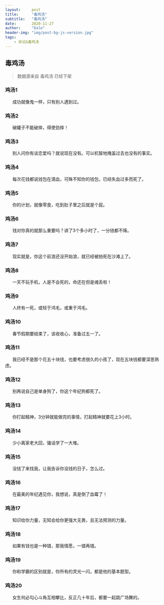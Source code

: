 ```yaml
---
layout:     post
title:      "毒鸡汤"
subtitle:   "毒鸡汤"
date:       2020-11-27
author:     "Dale"
header-img: "img/post-bg-js-version.jpg"
tags:
    - 杂记&毒鸡汤 
---
```


## 毒鸡汤
> 数据源来自 毒鸡汤 已经下架 

### 鸡汤1
&#160;&#160; &#160; &#160;成功就像鬼一样，只有别人遇到过。

### 鸡汤2
&#160;&#160; &#160; &#160;破罐子不能破摔，得使劲摔！

### 鸡汤3
&#160;&#160; &#160; &#160;别人问你有谈恋爱吗？就说现在没有。可以机智地掩盖过去也没有的事实。

### 鸡汤4
&#160;&#160; &#160; &#160;每次花钱都说钱包在滴血，可殊不知你的钱包，已经失血过多而死了。

### 鸡汤5
&#160;&#160; &#160; &#160;你的计划，就像零食，吃到肚子里之后就是个屁。

### 鸡汤6
&#160;&#160; &#160; &#160;钱对你真的就那么重要吗？讲了3个多小时了，一分钱都不降。

### 鸡汤7
&#160;&#160; &#160; &#160;现实就是，你这个前浪还没开始浪，就已经被拍死在沙滩上了。

### 鸡汤8
&#160;&#160; &#160; &#160;一天不玩手机，人是不会死的，命还在但是魂丢啦！

### 鸡汤9
&#160;&#160; &#160; &#160;人终有一死，或轻于鸿毛，或重于鸿毛。

### 鸡汤10
&#160;&#160; &#160; &#160;春节假期要结束了，该收收心，准备过五一了。

### 鸡汤11
&#160;&#160; &#160; &#160;我已经不是那个花五十块钱，也要考虑很久的小孩了，现在五块钱都要深思熟虑。

### 鸡汤12
&#160;&#160; &#160; &#160;别再说自己是单身狗了，你这个年纪狗都死了。

### 鸡汤13
&#160;&#160; &#160; &#160;你打起精神，3分钟就能做完的事情，打起精神就要花上3小时。

### 鸡汤14
&#160;&#160; &#160; &#160;少小离家老大回，骚话学了一大堆。

### 鸡汤15
&#160;&#160; &#160; &#160;没钱了来找我，让我告诉你没钱的日子，怎么过。

### 鸡汤16
&#160;&#160; &#160; &#160;在最美的年纪遇见你，我想说，真是倒了血霉了！

### 鸡汤17
&#160;&#160; &#160; &#160;知识给你力量，无知会给你更强大无畏，且无法预测的力量。

### 鸡汤18
&#160;&#160; &#160; &#160;如果有钱也是一种错，那我情愿，一错再错。

### 鸡汤19
&#160;&#160; &#160; &#160;你和学霸的区别就是，你所有的灵光一闪，都是他的基本题型。

### 鸡汤20
&#160;&#160; &#160; &#160;女生何必勾心斗角互相攀比，反正几十年后，都要一起跳广场舞的。
